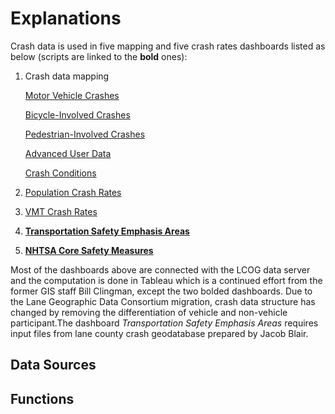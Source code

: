 # Explanations

Crash data is used in five mapping and five crash rates dashboards listed as below (scripts are linked to the **bold** ones):

1. Crash data mapping

      [Motor Vehicle Crashes](https://www.lcog.org/914/Motor-Vehicle-Crashes)

      [Bicycle-Involved Crashes](https://www.lcog.org/916/Bicycle-Involved-Crashes) 

      [Pedestrian-Involved Crashes](https://www.lcog.org/917/Pedestrian-Involved-Crashes)

      [Advanced User Data](https://www.lcog.org/913/Advanced-User-Data)

      [Crash Conditions](https://www.lcog.org/938/Crash-Conditions)

2. [Population Crash Rates](https://www.lcog.org/891/Population-Crash-Rates)

3. [VMT Crash Rates](https://www.lcog.org/892/VMT-Crash-Rates)

4. [**Transportation Safety Emphasis Areas**](https://www.lcog.org/912/Transportation-Safety-Emphasis-Areas)

5. [**NHTSA Core Safety Measures**](https://www.lcog.org/899/NHTSA-Core-Safety-Measures)

Most of the dashboards above are connected with the LCOG data server and the computation is done in Tableau which is a continued effort from the former GIS staff Bill Clingman, except the two bolded dashboards. Due to the Lane Geographic Data Consortium migration, crash data structure has changed by removing the differentiation of vehicle and non-vehicle participant.The dashboard *Transportation Safety Emphasis Areas* requires input files from lane county crash geodatabase prepared by Jacob Blair.

## Data Sources




## Functions
